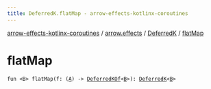 ```yaml
---
title: DeferredK.flatMap - arrow-effects-kotlinx-coroutines
---
```


[arrow-effects-kotlinx-coroutines](../../index.html) / [arrow.effects](../index.html) / [DeferredK](index.html) / [flatMap](./flat-map.html)

# flatMap

`fun <B> flatMap(f: (`[`A`](index.html#A)`) -> `[`DeferredKOf`](../-deferred-k-of.html)`<`[`B`](flat-map.html#B)`>): `[`DeferredK`](index.html)`<`[`B`](flat-map.html#B)`>`